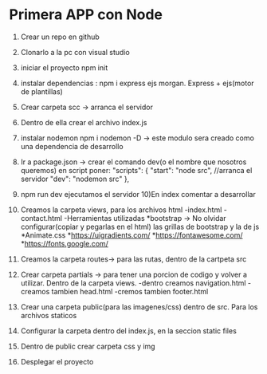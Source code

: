 # Primera APP con Node

1) Crear un repo en github
2) Clonarlo a la pc con visual studio
3) iniciar el proyecto npm init 
4) instalar dependencias : 
	npm i express ejs morgan. Express + ejs(motor de plantillas)
5) Crear carpeta scc -> arranca el servidor
6) Dentro de ella crear el archivo index.js
7) instalar nodemon
 npm i nodemon -D -> este modulo sera creado como una dependencia de desarrollo
8) Ir a package.json -> crear el comando dev(o el nombre que nosotros queremos)
	en script poner: 
	  "scripts": {
    "start": "node src",  //arranca el servidor
    "dev": "nodemon src"
  },
9) npm run dev ejecutamos el servidor
10)En index comentar a desarrollar 
11) Creamos la carpeta views, para los archivos html 
	-index.html
	-contact.html
	-Herramientas utilizadas 
	*bootstrap -> No olvidar configurar(copiar y pegarlas en el html) las grillas de bootstrap y la de js
	*Animate.css
	*https://uigradients.com/
	*https://fontawesome.com/
	*https://fonts.google.com/
	
12) Creamos la carpeta routes-> para las rutas, dentro de la cartpeta src
13) Crear carpeta partials -> para tener una porcion de codigo y volver a utilizar. Dentro de la carpeta views.
   -dentro creamos navigation.html
   -creamos tambien head.html
   -cremos tambien footer.html
 
14) Crear una carpeta public(para las imagenes/css) dentro de src. Para los archivos staticos
15) Configurar la carpeta dentro del index.js, en la seccion static files
16) Dentro de public crear carpeta css y img
17) Desplegar el proyecto


